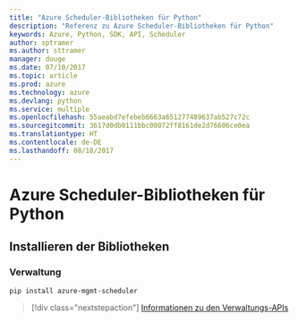 ```yaml
---
title: "Azure Scheduler-Bibliotheken für Python"
description: "Referenz zu Azure Scheduler-Bibliotheken für Python"
keywords: Azure, Python, SDK, API, Scheduler
author: sptramer
ms.author: sttramer
manager: douge
ms.date: 07/10/2017
ms.topic: article
ms.prod: azure
ms.technology: azure
ms.devlang: python
ms.service: multiple
ms.openlocfilehash: 55aeabd7efebeb6663a651277489637ab527c72c
ms.sourcegitcommit: 3617d0db0111bbc00072ff8161de2d76606ce0ea
ms.translationtype: HT
ms.contentlocale: de-DE
ms.lasthandoff: 08/18/2017
---
```

# <a name="azure-scheduler-libraries-for-python"></a>Azure Scheduler-Bibliotheken für Python

## <a name="install-the-libraries"></a>Installieren der Bibliotheken


### <a name="management"></a>Verwaltung

```bash
pip install azure-mgmt-scheduler
```
> [!div class="nextstepaction"]
> [Informationen zu den Verwaltungs-APIs](/python/api/overview/azure/scheduler/managementlibrary)